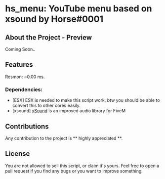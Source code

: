 # hs_menu: YouTube menu based on xsound by Horse#0001
 
## About the Project - Preview

Coming Soon..

## Features

Resmon: ~0.00 ms.

### Dependencies:
* [ESX] ESX is needed to make this script work, btw you should be able to convert this to other cores easily.
* [xsound] [xSound](https://github.com/Xogy/xsound) is an improved audio library for FiveM

## Contributions

Any contribution to the project is ** highly appreciated **.

## License

You are not allowed to sell this script, or claim it's yours. Feel free to open a pull request if you find any bugs or you want to improve something.
